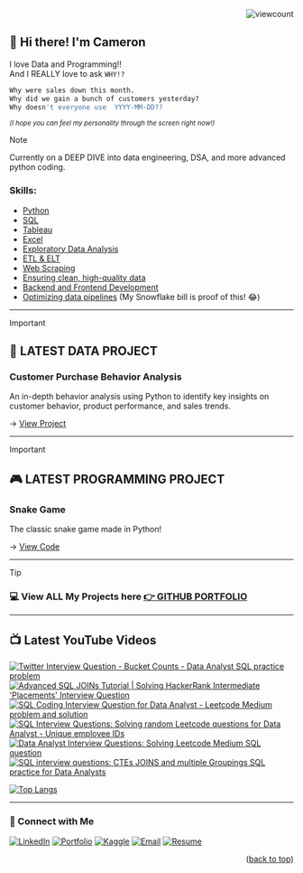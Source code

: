<a name="readme-top"></a>
<p align="right">
  <img src="https://komarev.com/ghpvc/?username=CameronCSS&style=flat" alt="viewcount">
</p>


## 👋 Hi there! I'm Cameron

I love Data and Programming!! <br>
And I REALLY love to ask ```WHY!?``` 

```python 
Why were sales down this month. 
Why did we gain a bunch of customers yesterday?
Why doesn't everyone use  YYYY-MM-DD??
```
<sup>*(I hope you can feel my personality through the screen right now!)*</sup>

> [!NOTE] 
> Currently on a DEEP DIVE into data engineering, DSA, and more advanced python coding. 

### Skills:
- [Python](https://cameroncss.github.io/PersonalProjects/#Python)
- [SQL](https://www.youtube.com/@CamDoesData)
- [Tableau](https://public.tableau.com/views/RWFDEmployeeDemographics/DemographicsDashboard?:language=en-US&:display_count=n&:origin=viz_share_link)
- [Excel](https://cameroncss.github.io/PersonalProjects/#Excel)
- [Exploratory Data Analysis](https://github.com/CameronCSS/Data-Analysis/tree/main/Exploratory%20data%20analysis)
- [ETL & ELT](https://github.com/CameronCSS/Azure_Map_API/blob/master/README.md)
- [Web Scraping](https://github.com/CameronCSS/Programming-Languages/blob/main/Data%20Notebooks/Python%20Job%20scraping.ipynb)
- [Ensuring clean, high-quality data](https://github.com/CameronCSS/Survey_Monkey_Data)
- [Backend and Frontend Development](https://github.com/CameronCSS/test-projects)
- [Optimizing data pipelines](https://github.com/CameronCSS/Programming-Languages/blob/main/Data%20Notebooks/Price%20Comparison.ipynb) (My Snowflake bill is proof of this! 😂)


----

> [!IMPORTANT]
> ## 🌟 **LATEST DATA PROJECT** 
> ### Customer Purchase Behavior Analysis
> An in-depth behavior analysis using Python to identify key insights on customer behavior, product performance, and sales trends.
> 
> -> [View Project](https://github.com/CameronCSS/Customer-Purchase-Behavior-Analysis/blob/main/README.md)

---

> [!IMPORTANT]
> ## 🎮 **LATEST PROGRAMMING PROJECT**
> ### Snake Game
> The classic snake game made in Python!
> 
> -> [View Code](https://github.com/CameronCSS/100_Days_of_Python/blob/main/snake/README.md)

<hr>

> [!TIP]
> ### :computer: View ALL My Projects here [👉 GITHUB PORTFOLIO](https://cameroncss.github.io/PersonalProjects/)


<hr>


## 📺 **Latest YouTube Videos**

<!-- BEGIN YOUTUBE-CARDS -->
[![Twitter Interview Question - Bucket Counts - Data Analyst SQL practice problem](https://ytcards.demolab.com/?id=-FmTwp4zRqg&title=Twitter+Interview+Question+-+Bucket+Counts+-+Data+Analyst+SQL+practice+problem&lang=en&timestamp=1730473200&background_color=%230d1117&title_color=%23ffffff&stats_color=%23dedede&max_title_lines=1&width=250&border_radius=5 "Twitter Interview Question - Bucket Counts - Data Analyst SQL practice problem")](https://www.youtube.com/watch?v=-FmTwp4zRqg)
[![Advanced SQL JOINs Tutorial | Solving HackerRank Intermediate 'Placements' Interview Question](https://ytcards.demolab.com/?id=Ip1t1zmaAMg&title=Advanced+SQL+JOINs+Tutorial+%7C+Solving+HackerRank+Intermediate+%27Placements%27+Interview+Question&lang=en&timestamp=1729864311&background_color=%230d1117&title_color=%23ffffff&stats_color=%23dedede&max_title_lines=1&width=250&border_radius=5 "Advanced SQL JOINs Tutorial | Solving HackerRank Intermediate 'Placements' Interview Question")](https://www.youtube.com/watch?v=Ip1t1zmaAMg)
[![SQL Coding Interview Question for Data Analyst - Leetcode Medium problem and solution](https://ytcards.demolab.com/?id=59_9zmu0FKk&title=SQL+Coding+Interview+Question+for+Data+Analyst+-+Leetcode+Medium+problem+and+solution&lang=en&timestamp=1729692004&background_color=%230d1117&title_color=%23ffffff&stats_color=%23dedede&max_title_lines=1&width=250&border_radius=5 "SQL Coding Interview Question for Data Analyst - Leetcode Medium problem and solution")](https://www.youtube.com/watch?v=59_9zmu0FKk)
[![SQL Interview Questions: Solving random Leetcode questions for Data Analyst - Unique employee IDs](https://ytcards.demolab.com/?id=6uKAfCImzSw&title=SQL+Interview+Questions%3A+Solving+random+Leetcode+questions+for+Data+Analyst+-+Unique+employee+IDs&lang=en&timestamp=1729231933&background_color=%230d1117&title_color=%23ffffff&stats_color=%23dedede&max_title_lines=1&width=250&border_radius=5 "SQL Interview Questions: Solving random Leetcode questions for Data Analyst - Unique employee IDs")](https://www.youtube.com/watch?v=6uKAfCImzSw)
[![Data Analyst Interview Questions: Solving Leetcode Medium SQL question](https://ytcards.demolab.com/?id=sdvfbAO5kQ4&title=Data+Analyst+Interview+Questions%3A+Solving+Leetcode+Medium+SQL+question&lang=en&timestamp=1729140257&background_color=%230d1117&title_color=%23ffffff&stats_color=%23dedede&max_title_lines=1&width=250&border_radius=5 "Data Analyst Interview Questions: Solving Leetcode Medium SQL question")](https://www.youtube.com/watch?v=sdvfbAO5kQ4)
[![SQL interview questions: CTEs JOINS and multiple Groupings SQL practice for Data Analysts](https://ytcards.demolab.com/?id=ASctvHV3mXM&title=SQL+interview+questions%3A+CTEs+JOINS+and+multiple+Groupings+SQL+practice+for+Data+Analysts&lang=en&timestamp=1728655214&background_color=%230d1117&title_color=%23ffffff&stats_color=%23dedede&max_title_lines=1&width=250&border_radius=5 "SQL interview questions: CTEs JOINS and multiple Groupings SQL practice for Data Analysts")](https://www.youtube.com/watch?v=ASctvHV3mXM)
<!-- END YOUTUBE-CARDS -->



[![Top Langs](https://github-readme-stats.vercel.app/api/top-langs/?username=CameronCSS&layout=compact&hide=css,c,html,powershell&hide_progress=true&theme=dark)](https://github.com/anuraghazra/github-readme-stats)


----

### 💬 Connect with Me

<span>[![LinkedIn](https://github.com/user-attachments/assets/d1d2f882-0bda-46cb-9b7c-9f01eff81da9)](https://www.linkedin.com/in/cameron-css/) [![Portfolio](https://github.com/user-attachments/assets/eb2e9672-e765-442f-89d7-149c7e7db0a8)](https://CamDoesData.com) [![Kaggle](https://github.com/user-attachments/assets/ef5fbcf3-067a-4bb1-b5cd-fd4e369df980)](https://www.kaggle.com/cameronseamons) [![Email](https://github.com/user-attachments/assets/12af3cba-137e-498f-abe1-c66108e5e57a)](mailto:CameronSeamons@gmail.com)  [![Resume](https://github.com/user-attachments/assets/1ee4d4d1-22cd-42ff-b2e4-be7185269306)](https://drive.google.com/file/d/1YaM4hDtt2-79ShBVTN06Y3BU79LvFw6J/view?usp=sharing)</span>

<p align="right">(<a href="#readme-top">back to top</a>)</p>
